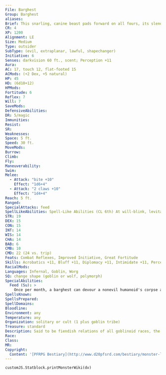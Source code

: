 ```yaml
---
File: Barghest
Group: Barghest
aliases: 
Brief: This snarling, canine beast pads forward on all fours, its slender front limbs looking more like hands than a wolf 's paws.
CR: 4
XP: 1200
Alignment: LE
Size: Medium
Type: outsider
SubType: (evil, extraplanar, lawful, shapechanger)
Initiative: 6
Senses: darkvision 60 ft., scent; Perception +11
Aura: 
AC: 17, touch 12, flat-footed 15
ACMods: (+2 Dex, +5 natural)
HP: 45
HD: (6d10+12)
HPMods: 
Fortitude: 6
Reflex: 7
Will: 7
SaveMods: 
DefensiveAbilities: 
DR: 5/magic
Immunities: 
Resist: 
SR: 
Weaknesses: 
Space: 5 ft.
Speed: 30 ft.
MoveMods: 
Burrow: 
Climb: 
Fly: 
Maneuverability: 
Swim: 
Melee: 
  - Attack: "bite +10"
    Effect: "1d6+4"
  - Attack: "2 claws +10"
    Effect: "1d4+4"
Reach: 5 ft.
Ranged: 
SpecialAttacks: feed
SpellLikeAbilities: Spell-Like Abilities (CL 6th) At will-blink, levitate, misdirection 1/day-charm monster (DC 16), crushing despair (DC 16), dimension door
STR: 19
DEX: 15
CON: 15
INT: 14
WIS: 14
CHA: 14
BAB: 6
CMB: 10
CMD: 22 (24 vs. trip)
Feats: Combat Reflexes, Improved Initiative, Great Fortitude
Skills: Acrobatics +11, Bluff +11, Diplomacy +11, Intimidate +11, Perception +11, Sense Motive +11, Stealth +11, Survival +11
RacialMods: 
Languages: Infernal, Goblin, Worg
SQ: change shape (goblin or wolf, polymorph)
SpecialAbilities:
  Feed (Su): >
    Once per month, a barghest can devour a nonevil humanoid's corpse as a full-round action to gain a growth point. It gains a bonus equal to its growth point total on attack rolls, CMB rolls, saving throws, and skill checks. Its maximum hit points increase by 5 for each growth point it gains. For every 2 growth points, a barghest's caster level for its spell-like abilities and its CR increase by +1. When a barghest reaches 4 growth points, it sheds its skin and becomes a greater barghest, losing all of its growth points (and bonuses) but gaining the stats presented on this page for a greater barghest.
SpellsKnown: 
SpellsPrepared: 
SpellDomains: 
Bloodline: 
Environment: any
Temperature: any
Organization: solitary or cult (1 plus goblin tribe)
Treasure: standard
Description: Said to be fiendish relations of all goblinoid races, the hateful barghests come to the Material Plane to feed. As they consume the bodies of innocents, they grow increasingly powerful. A barghest eventually sheds its skin to transform into a greater barghest, at which point it often seeks out a tribe of goblins or other creatures to rule.
Race: 
Class: 
MR: 
Copyright:
  Content: '[PFRPG Bestiary](http://www.d20pfsrd.com/bestiary/monster-listings/outsiders/barghest)'
---
```

```dataviewjs
customJS.Statblock.printMonsterWiki(dv)
```
